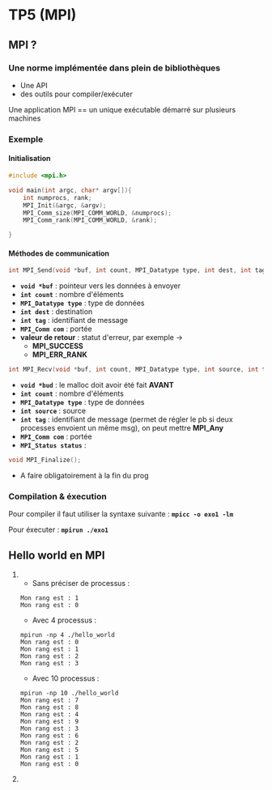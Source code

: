# TP5 (MPI)

## MPI ?

### Une norme implémentée dans plein de bibliothèques

* Une API
* des outils pour compiler/exécuter

Une application MPI == un unique exécutable démarré sur plusieurs machines

### Exemple

#### Initialisation 

```C
#include <mpi.h>

void main(int argc, char* argv[]){
    int numprocs, rank;
    MPI_Init(&argc, &argv);
    MPI_Comm_size(MPI_COMM_WORLD, &numprocs);
    MPI_Comm_rank(MPI_COMM_WORLD, &rank);

}

```

#### Méthodes de communication

```C
int MPI_Send(void *buf, int count, MPI_Datatype type, int dest, int tag, MPI_Comm com);
```

* __`void *buf`__ : pointeur vers les données à envoyer
* __`int count`__ : nombre d'éléments
* __`MPI_Datatype type`__ : type de données
* __`int dest`__ : destination
* __`int tag`__ : identifiant de message
* __`MPI_Comm com`__ : portée
* __valeur de retour__ : statut d'erreur, par exemple ->
    * __MPI_SUCCESS__
    * __MPI_ERR_RANK__ 

```C
int MPI_Recv(void *buf, int count, MPI_Datatype type, int source, int tag, MPI_Comm com, MPI_Status *status);
```

* __`void *bud`__ : le malloc doit avoir été fait **AVANT**
* __`int count`__ : nombre d'éléments
* __`MPI_Datatype type`__ : type de données
* __`int source`__ : source
* __`int tag`__ : identifiant de message (permet de régler le pb si deux processes envoient un même msg), on peut mettre **MPI_Any**
* __`MPI_Comm com`__ : portée
* __`MPI_Status status`__ : 

```C
void MPI_Finalize();
```

* A faire obligatoirement à la fin du prog

### Compilation & éxecution

Pour compiler il faut utiliser la syntaxe suivante : __`mpicc -o exo1 -lm`__

Pour éxecuter : __`mpirun ./exo1`__

## Hello world en MPI 

1. 
    * Sans préciser de processus :
    ```
    Mon rang est : 1
    Mon rang est : 0
    ```

    * Avec 4 processus :
    ```
    mpirun -np 4 ./hello_world
    Mon rang est : 0
    Mon rang est : 1
    Mon rang est : 2
    Mon rang est : 3
    ``` 

    * Avec 10 processus :
    ```
    mpirun -np 10 ./hello_world
    Mon rang est : 7
    Mon rang est : 8
    Mon rang est : 4
    Mon rang est : 9
    Mon rang est : 3
    Mon rang est : 6
    Mon rang est : 2
    Mon rang est : 5
    Mon rang est : 1
    Mon rang est : 0
    ```

2. 